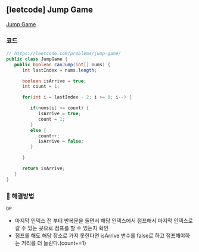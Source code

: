## [leetcode] Jump Game

[Jump Game](https://leetcode.com/problems/jump-game/)

### 코드

```java
// https://leetcode.com/problems/jump-game/
public class JumpGame {
   public boolean canJump(int[] nums) {
      int lastIndex = nums.length;

      boolean isArrive = true;
      int count = 1;

      for(int i = lastIndex - 2; i >= 0; i--) {

         if(nums[i] >= count) {
            isArrive = true;
            count = 1;
         }
         else {
            count++;
            isArrive = false;
         }

      }

      return isArrive;
   }
}

```

### 📖 해결방법

`DP`

-  마지막 인덱스 전 부터 반복문을 돌면서 해당 인덱스에서 점프해서 마지막 인덱스로 갈 수 있는 곳으로 점프를 할 수 있는지 확인
-  점프를 해도 해당 장소로 가지 못한다면 isArrive 변수를 false로 하고 점프해야하는 거리를 더 늘린다.(count+=1)
